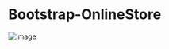 # Bootstrap-OnlineStore
![image](https://github.com/user-attachments/assets/52f7f19b-1454-4018-9b96-ce6a6b42d3c3)
